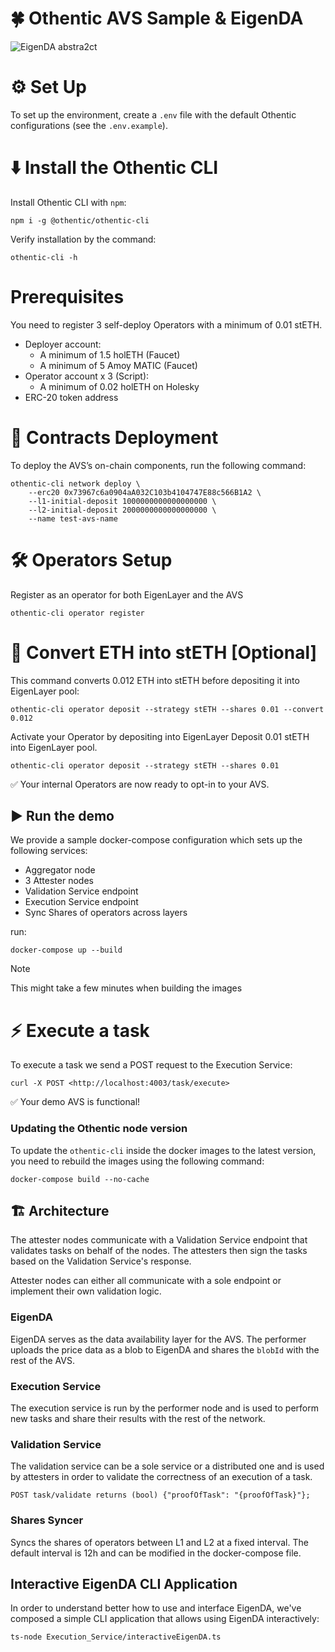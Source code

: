 # 🍀 Othentic AVS Sample & EigenDA
![EigenDA abstra2ct](https://github.com/user-attachments/assets/bce91d7a-2d41-4bc2-a044-77af232f1dab)


# ⚙️ Set Up

To set up the environment, create a `.env` file with the default Othentic
configurations (see the `.env.example`).


# ⬇️ Install the Othentic CLI 
Install Othentic CLI with `npm`:

```console
npm i -g @othentic/othentic-cli
```

Verify installation by the command:

```console
othentic-cli -h
```
# Prerequisites
You need to register 3 self-deploy Operators with a minimum of 0.01 stETH.

* Deployer account:
   * A minimum of 1.5 holETH (Faucet)
   * A minimum of 5 Amoy MATIC (Faucet)
* Operator account x 3 (Script):
   * A minimum of 0.02 holETH on Holesky
* ERC-20 token address

# 📑 Contracts Deployment
To deploy the AVS’s on-chain components, run the following command:

``` console
othentic-cli network deploy \
    --erc20 0x73967c6a0904aA032C103b4104747E88c566B1A2 \
    --l1-initial-deposit 1000000000000000000 \
    --l2-initial-deposit 2000000000000000000 \
    --name test-avs-name
```

# 🛠️ Operators Setup
Register as an operator for both EigenLayer and the AVS
``` console
othentic-cli operator register
```

# 🔁 Convert ETH into stETH [Optional]
This command converts 0.012 ETH into stETH before depositing it into EigenLayer pool:

``` console
othentic-cli operator deposit --strategy stETH --shares 0.01 --convert 0.012 
```

Activate your Operator by depositing into EigenLayer 
Deposit 0.01 stETH into EigenLayer pool.

``` console 
othentic-cli operator deposit --strategy stETH --shares 0.01
```
✅  Your internal Operators are now ready to opt-in to your AVS.

## ▶️ Run the demo
We provide a sample docker-compose configuration which sets up the following
services:

- Aggregator node
- 3 Attester nodes
- Validation Service endpoint
- Execution Service endpoint
- Sync Shares of operators across layers


run:
```console
docker-compose up --build
```

> [!NOTE]
> This might take a few minutes when building the images


# ⚡️ Execute a task 
To execute a task we send a 
POST request to the Execution Service:


``` console 
curl -X POST <http://localhost:4003/task/execute>
```
✅  Your demo AVS is functional!


### Updating the Othentic node version
To update the `othentic-cli` inside the docker images to the latest version, you
need to rebuild the images using the following command:
```console
docker-compose build --no-cache
```

## 🏗️ Architecture
The attester nodes communicate with a Validation Service endpoint that
validates tasks on behalf of the nodes. The attesters then sign the tasks based
on the Validation Service's response.

Attester nodes can either all communicate with a sole endpoint or
implement their own validation logic.

### EigenDA
EigenDA serves as the data availability layer for the AVS. The performer uploads the price data as a blob to EigenDA and shares the `blobId` with the rest of the AVS.

### Execution Service
The execution service is run by the performer node and is used to perform new tasks and share their results with the rest of the network.  

### Validation Service
The validation service can be a sole service or a distributed one and is used by attesters in order to validate the correctness of an execution of a task.
```
POST task/validate returns (bool) {"proofOfTask": "{proofOfTask}"};
```

### Shares Syncer
Syncs the shares of operators between L1 and L2 at a fixed interval. The default interval is 12h and can be modified in the docker-compose file.

## Interactive EigenDA CLI Application
In order to understand better how to use and interface EigenDA, we've composed a simple CLI application that allows using EigenDA interactively:
```console
ts-node Execution_Service/interactiveEigenDA.ts
```
